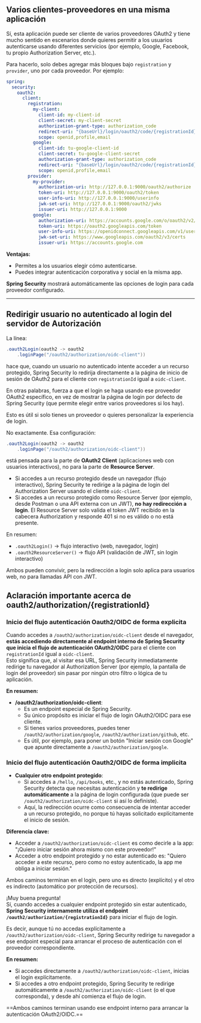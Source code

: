 ## Varios clientes-proveedores en una misma aplicación

Sí, esta aplicación puede ser cliente de varios proveedores OAuth2 y tiene mucho sentido en escenarios donde quieres permitir a los usuarios autenticarse usando diferentes servicios (por ejemplo, Google, Facebook, tu propio Authorization Server, etc.).

Para hacerlo, solo debes agregar más bloques bajo `registration` y `provider`, uno por cada proveedor. Por ejemplo:

````yaml
spring:
  security:
    oauth2:
      client:
        registration:
          my-client:
            client-id: my-client-id
            client-secret: my-client-secret
            authorization-grant-type: authorization_code
            redirect-uri: "{baseUrl}/login/oauth2/code/{registrationId}"
            scope: openid,profile,email
          google:
            client-id: tu-google-client-id
            client-secret: tu-google-client-secret
            authorization-grant-type: authorization_code
            redirect-uri: "{baseUrl}/login/oauth2/code/{registrationId}"
            scope: openid,profile,email
        provider:
          my-provider:
            authorization-uri: http://127.0.0.1:9000/oauth2/authorize
            token-uri: http://127.0.0.1:9000/oauth2/token
            user-info-uri: http://127.0.0.1:9000/userinfo
            jwk-set-uri: http://127.0.0.1:9000/oauth2/jwks
            issuer-uri: http://127.0.0.1:9000
          google:
            authorization-uri: https://accounts.google.com/o/oauth2/v2/auth
            token-uri: https://oauth2.googleapis.com/token
            user-info-uri: https://openidconnect.googleapis.com/v1/userinfo
            jwk-set-uri: https://www.googleapis.com/oauth2/v3/certs
            issuer-uri: https://accounts.google.com
````

**Ventajas:**  
- Permites a los usuarios elegir cómo autenticarse.
- Puedes integrar autenticación corporativa y social en la misma app.

**Spring Security** mostrará automáticamente las opciones de login para cada proveedor configurado.

---

## Redirigir usuario no autenticado al login del servidor de Autorización

La línea:

```java
.oauth2Login(oauth2 -> oauth2
    .loginPage("/oauth2/authorization/oidc-client"))
```

hace que, cuando un usuario no autenticado intente acceder a un recurso protegido, Spring Security lo redirija directamente a la página de inicio de sesión de OAuth2 para el cliente con `registrationId` igual a `oidc-client`.

En otras palabras, fuerza a que el login se haga usando ese proveedor OAuth2 específico, en vez de mostrar la página de login por defecto de Spring Security (que permite elegir entre varios proveedores si los hay).

Esto es útil si solo tienes un proveedor o quieres personalizar la experiencia de login.

No exactamente. Esa configuración:

```java
.oauth2Login(oauth2 -> oauth2
    .loginPage("/oauth2/authorization/oidc-client"))
```

está pensada para la parte de **OAuth2 Client** (aplicaciones web con usuarios interactivos), no para la parte de **Resource Server**.

- Si accedes a un recurso protegido desde un navegador (flujo interactivo), Spring Security te redirige a la página de login del Authorization Server usando el cliente `oidc-client`.
- Si accedes a un recurso protegido como Resource Server (por ejemplo, desde Postman o una API externa con un JWT), **no hay redirección a login**. El Resource Server solo valida el token JWT recibido en la cabecera Authorization y responde 401 si no es válido o no está presente.

En resumen:
- `.oauth2Login()` → flujo interactivo (web, navegador, login)
- `.oauth2ResourceServer()` → flujo API (validación de JWT, sin login interactivo)

Ambos pueden convivir, pero la redirección a login solo aplica para usuarios web, no para llamadas API con JWT.

## Aclaración importante acerca de oauth2/authorization/{registrationId}

### Inicio del flujo autenticación Oauth2/OIDC de forma explicita

Cuando accedes a `/oauth2/authorization/oidc-client` desde el navegador, **estás accediendo directamente al endpoint interno de Spring Security que inicia el flujo de autenticación OAuth2/OIDC** para el cliente con `registrationId` igual a `oidc-client`.  
Esto significa que, al visitar esa URL, Spring Security inmediatamente redirige tu navegador al Authorization Server (por ejemplo, la pantalla de login del proveedor) sin pasar por ningún otro filtro o lógica de tu aplicación.

**En resumen:**  
- **/oauth2/authorization/oidc-client**:  
  - Es un endpoint especial de Spring Security.
  - Su único propósito es iniciar el flujo de login OAuth2/OIDC para ese cliente.
  - Si tienes varios proveedores, puedes tener `/oauth2/authorization/google`, `/oauth2/authorization/github`, etc.
  - Es útil, por ejemplo, para poner un botón "Iniciar sesión con Google" que apunte directamente a `/oauth2/authorization/google`.

### Inicio del flujo autenticación Oauth2/OIDC de forma implicita

- **Cualquier otro endpoint protegido**:  
  - Si accedes a `/hello`, `/api/books`, etc., y no estás autenticado, Spring Security detecta que necesitas autenticación y **te redirige automáticamente** a la página de login configurada (que puede ser `/oauth2/authorization/oidc-client` si así lo definiste).
  - Aquí, la redirección ocurre como consecuencia de intentar acceder a un recurso protegido, no porque tú hayas solicitado explícitamente el inicio de sesión.

**Diferencia clave:**  
- Acceder a `/oauth2/authorization/oidc-client` es como decirle a la app: "¡Quiero iniciar sesión ahora mismo con este proveedor!"  
- Acceder a otro endpoint protegido y no estar autenticado es: "Quiero acceder a este recurso, pero como no estoy autenticado, la app me obliga a iniciar sesión."

Ambos caminos terminan en el login, pero uno es directo (explícito) y el otro es indirecto (automático por protección de recursos).

¡Muy buena pregunta!  
Sí, cuando accedes a cualquier endpoint protegido sin estar autenticado, **Spring Security internamente utiliza el endpoint `/oauth2/authorization/{registrationId}`** para iniciar el flujo de login.

Es decir, aunque tú no accedas explícitamente a `/oauth2/authorization/oidc-client`, Spring Security redirige tu navegador a ese endpoint especial para arrancar el proceso de autenticación con el proveedor correspondiente.

**En resumen:**  
- Si accedes directamente a `/oauth2/authorization/oidc-client`, inicias el login explícitamente.
- Si accedes a otro endpoint protegido, Spring Security te redirige automáticamente a `/oauth2/authorization/oidc-client` (o el que corresponda), y desde ahí comienza el flujo de login.

==Ambos caminos terminan usando ese endpoint interno para arrancar la autenticación OAuth2/OIDC.==